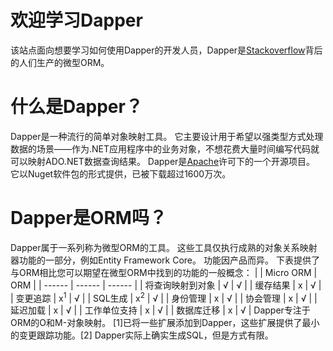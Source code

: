 # 欢迎学习Dapper
该站点面向想要学习如何使用Dapper的开发人员，Dapper是[Stackoverflow](https://stackoverflow.com/)背后的人们生产的微型ORM。
# 什么是Dapper？
Dapper是一种流行的简单对象映射工具。 它主要设计用于希望以强类型方式处理数据的场景——作为.NET应用程序中的业务对象，不想花费大量时间编写代码就可以映射ADO.NET数据查询结果。 Dapper是[Apache](https://www.apache.org/licenses/LICENSE-2.0)许可下的一个开源项目。 它以Nuget软件包的形式提供，已被下载超过1600万次。
# Dapper是ORM吗？
Dapper属于一系列称为微型ORM的工具。 这些工具仅执行成熟的对象关系映射器功能的一部分，例如Entity Framework Core。 功能因产品而异。 下表提供了与ORM相比您可以期望在微型ORM中找到的功能的一般概念：
|  | Micro ORM | ORM |
| ------ | ------ | ------ |
| 将查询映射到对象 | √ | √ |
| 缓存结果 | x | √ |
| 变更追踪 | x<sup>1</sup> | √ |
| SQL生成 | x<sup>2</sup> | √ |
| 身份管理 | x | √ |
| 协会管理 | x | √ |
| 延迟加载 | x | √ |
| 工作单位支持 | x | √ |
| 数据库迁移 | x | √ |
Dapper专注于ORM的O和M-对象映射。
[1]已将一些扩展添加到Dapper，这些扩展提供了最小的变更跟踪功能。[2] Dapper实际上确实生成SQL，但是方式有限。
